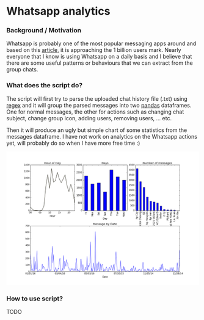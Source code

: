 # Whatsapp analytics

### Background / Motivation

Whatsapp is probably    one of the most popular messaging apps around and based on this [article][1], it is approaching the 1 billion users mark. Nearly everyone that I know is using Whatsapp on a daily basis and I believe that there are some useful patterns or behaviours that we can extract from the group chats. 

### What does the script do?
The script will first try to parse the uploaded chat history file (.txt) using [regex][2] and it will group the parsed messages into two [pandas][3] dataframes. One for normal messages, the other for actions such as changing chat subject, change group icon, adding users, removing users, ... etc. 

Then it will produce an ugly but simple chart of some statistics from the messages dataframe. I have not work on analytics on the Whatsapp actions yet, will probably do so when I have more free time :) 

![Sample Chart](./sample_chart.png)

### How to use script?

TODO



[1]: http://www.wired.com/2016/01/whatsapp-is-nearing-a-billion-users-now-its-time-to-find-the-money/
[2]: https://en.wikipedia.org/wiki/Regular_expression
[3]: http://pandas.pydata.org/
